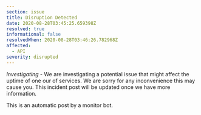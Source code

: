 ```yaml
---
section: issue
title: Disruption Detected
date: 2020-08-28T03:45:25.659398Z
resolved: true
informational: false
resolvedWhen: 2020-08-28T03:46:26.782968Z
affected:
  - API
severity: disrupted
---
```

*Investigating* - We are investigating a potential issue that might affect the uptime of one our of services. We are sorry for any inconvenience this may cause you. This incident post will be updated once we have more information.

This is an automatic post by a monitor bot.
        